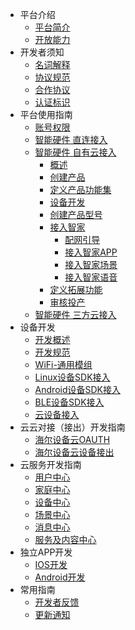 * 平台介绍
  * [平台简介](zh-cn/quickstart.md)
  * [开放能力](zh-cn/Platform/serviceSupport.md)
* 开发者须知
  * [名词解释](zh-cn/quickstart.md)
  * [协议规范](zh-cn/more-pages.md)
  * [合作协议](zh-cn/custom-navbar.md)
  * [认证标识](zh-cn/cover.md)
* 平台使用指南
  * [账号权限](zh-cn/quickstart.md)
  * [智能硬件 直连接入](zh-cn/DeviceGuide/direct.md)
  * [智能硬件 自有云接入]()
  	* [概述](zh-cn/DeviceGuide/CloudDevice/overView.md)
  	* [创建产品](zh-cn/DeviceGuide/CloudDevice/creatProduct.md)
  	* [定义产品功能集](zh-cn/DeviceGuide/CloudDevice/defineProduct.md)
  	* [设备开发](zh-cn/DeviceGuide/CloudDevice/developDevice.md)
  	* [创建产品型号](zh-cn/DeviceGuide/CloudDevice/creatModel.md)
  	* [接入智家](zh-cn/DeviceGuide/CloudDevice/access2U+.md)
	  	 * [配网引导](zh-cn/DeviceGuide/CloudDevice/guideConfig.md)
	  	 * [接入智家APP](zh-cn/DeviceGuide/CloudDevice/pageConfig.md)
	  	 * [接入智家场景](zh-cn/DeviceGuide/CloudDevice/scenarioConfig.md)
	  	 * [接入智家语音](zh-cn/DeviceGuide/CloudDevice/voiceConfig.md)
  	* [定义拓展功能](zh-cn/DeviceGuide/CloudDevice/expandFunction.md)
  	* [审核投产](zh-cn/DeviceGuide/CloudDevice/reviewProduction.md)
  * [智能硬件 三方云接入](zh-cn/DeviceGuide/Cloud2Cloud/overView.md)
* 设备开发
  * [开发概述](zh-cn/quickstart.md)
  * [开发规范](zh-cn/more-pages.md)
  * [WiFi-通用模组](zh-cn/custom-navbar.md)
  * [Linux设备SDK接入](zh-cn/cover.md)
  * [Android设备SDK接入](zh-cn/cover.md)
  * [BLE设备SDK接入](zh-cn/cover.md)
  * [云设备接入](zh-cn/cover.md)
* 云云对接（接出）开发指南
  * [海尔设备云OAUTH](zh-cn/quickstart.md)
  * [海尔设备云设备接出](zh-cn/quickstart.md)
* 云服务开发指南
  * [用户中心](zh-cn/Device/quickstart.md)
  * [家庭中心](zh-cn/Family/quickstart.md)
  * [设备中心](zh-cn/Device/quickstart.md)
  * [场景中心](zh-cn/Sence/quickstart.md)
  * [消息中心](zh-cn/Message/quickstart.md)
  * [服务及内容中心](zh-cn/Service/quickstart.md)
* 独立APP开发
  * [IOS开发](zh-cn/quickstart.md)
  * [Android开发](zh-cn/more-pages.md)
* 常用指南
  * [开发者反馈](zh-cn/quickstart.md)
  * [更新通知](zh-cn/more-pages.md)